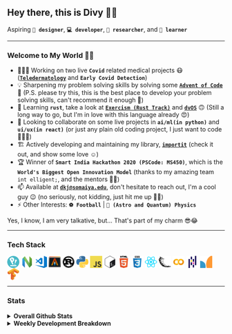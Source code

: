 ## Hey there, this is Divy 👋🏻

Aspiring **`🎨 designer`**, **`💻 developer`**, **`🔭 researcher`**, and **`🧠 learner`**

---

### Welcome to My World 🙌🏻

- 👨🏻‍💻 Working on two live **`Covid`** related medical projects 😷 (**[`Teledermatology`](https://github.com/vinayakm4261/Teledermatology)** and **`Early Covid Detection`**)
- 💡 Sharpening my problem solving skills by solving some **[`Advent of Code`](https://github.com/divykj/AdventOfCode)** 🎄 (P.S. please try this, this is the best place to develop your problem solving skills, can't recommend it enough 🙈)
- 🌱 Learning **`rust`**, take a look at **[`Exercism (Rust Track)`](https://github.com/divykj/ExercismRust)** and **[`dvOS`](https://github.com/divykj/dvOS)** 🙃 (Still a long way to go, but I'm in love with this language already 😍)
- 👯 Looking to collaborate on some live projects in **`ai/ml(in python)`** and **`ui/ux(in react)`** (or just any plain old coding project, I just want to code 🤷🏻‍♀️)
- 🏗 Actively developing and maintaining my library, **[`importit`](https://github.com/divykj/importit)** (check it out, and show some love ☺)
- 🏆 Winner of **`Smart India Hackathon 2020 (PSCode: MS450)`**, which is the **`World's Biggest Open Innovation Model`** (thanks to my amazing team `int elligent;`, and the mentors 🙌🏻)
- 📫 Available at **[`dkj@somaiya.edu`](mailto:dkj@somaiya.edu)**, don't hesitate to reach out, I'm a cool guy 😉 (no seriously, not kidding, just hit me up 🤙🏻)
- ⚡ Other Interests: **`⚽ Football`** | **`🔭 (Astro and Quantum) Physics`**

Yes, I know, I am very talkative, but... That's part of my charm 😎😂

---

### Tech Stack

<a href="https://pop.system76.com/" title="Pop OS"><img align="center" alt="Pop OS" width="28" height="28" src="https://github.com/divykj/divykj/raw/master/icons/popos.png" /></a>
<a href="https://neovim.io/" title="Neovim"><img align="center" alt="Neovim" width="28" height="28" src="https://github.com/divykj/divykj/raw/master/icons/neovim.png" /></a>
<a href="https://code.visualstudio.com/" title="Visual Studio Code"><img align="center" alt="Visual Studio Code" width="28" height="28" src="https://github.com/divykj/divykj/raw/master/icons/vscode.svg" /></a>
<a href="https://github.com/alacritty/alacritty" title="Alacritty"><img align="center" alt="Alacritty" width="28" height="28" src="https://github.com/divykj/divykj/raw/master/icons/alacritty.png" /></a>
<a href="https://www.rust-lang.org/" title="Rust"><img align="center" alt="Rust" width="28" height="28" src="https://github.com/divykj/divykj/raw/master/icons/rust.svg" /></a>
<a href="https://www.python.org/" title="Python"><img align="center" alt="Python" width="28" height="28" src="https://github.com/divykj/divykj/raw/master/icons/python.svg" /></a>
<a href="https://developer.mozilla.org/en-US/docs/Web/JavaScript" title="JavaScript"><img align="center" alt="JavaScript" width="28" height="28" src="https://github.com/divykj/divykj/raw/master/icons/javascript.png" /></a>
<a href="https://www.gnu.org/software/bash/" title="Bash"><img align="center" alt="Bash" width="28" height="28" src="https://github.com/divykj/divykj/raw/master/icons/bash.svg" /></a>
<a href="https://developer.mozilla.org/en-US/docs/Web/HTML" title="HTML"><img align="center" alt="HTML" width="28" height="28" src="https://github.com/divykj/divykj/raw/master/icons/html.png" /></a>
<a href="https://developer.mozilla.org/en-US/docs/Web/CSS" title="CSS"><img align="center" alt="CSS" width="28" height="28" src="https://github.com/divykj/divykj/raw/master/icons/css.png" /></a>
<a href="https://reactjs.org/" title="React"><img align="center" alt="React" width="28" height="28" src="https://github.com/divykj/divykj/raw/master/icons/reactjs.svg" /></a>
<a href="https://flask.palletsprojects.com/en/1.1.x/" title="Flask"><img align="center" alt="Flask" width="28" height="28" src="https://github.com/divykj/divykj/raw/master/icons/flask.svg" /></a>
<a href="https://colab.research.google.com/" title="Google Colab"><img align="center" alt="Google Colab" width="28" height="28" src="https://github.com/divykj/divykj/raw/master/icons/colab.png" /></a>
<a href="https://pandas.pydata.org/" title="Pandas"><img align="center" alt="Pandas" width="28" height="28" src="https://github.com/divykj/divykj/raw/master/icons/pandas.png" /></a>
<a href="https://scikit-learn.org/stable/" title="SciKit-Learn"><img align="center" alt="SciKit-Learn" width="28" height="28" src="https://github.com/divykj/divykj/raw/master/icons/scikit-learn.png" /></a>
<a href="https://www.tensorflow.org/" title="Tensorflow"><img align="center" alt="Tensorflow" width="28" height="28" src="https://github.com/divykj/divykj/raw/master/icons/tensorflow.svg" /></a>

---

### Stats


<details>
  <summary><b>Overall Github Stats</b></summary>
  <a href="https://github.com/divykj/"><img align="center" title="Divy's Github Stats" alt="Divy's Github Stats" src="https://github-readme-stats.vercel.app/api?username=divykj&count_private=true&hide=issues,stars&show_icons=true" /></a>
  <a href="https://github.com/divykj/"><img align="center" title="Top Languages" alt="Top Languages" src="https://github-readme-stats.vercel.app/api/top-langs/?username=divykj&hide=jupyter%20notebook&layout=compact" /></a>
</details>

<details>
  <summary><b>Weekly Development Breakdown</b></summary>

<!--START_SECTION:waka-->
```text
JavaScript   7 hrs 28 mins   ████████▓░░░░░░░░░░░░░░░░   35.25 % 
Rust         2 hrs 35 mins   ███░░░░░░░░░░░░░░░░░░░░░░   12.21 % 
Other        1 hr 52 mins    ██▒░░░░░░░░░░░░░░░░░░░░░░   08.86 % 
Bash         1 hr 37 mins    ██░░░░░░░░░░░░░░░░░░░░░░░   07.65 % 
JSON         1 hr 36 mins    ██░░░░░░░░░░░░░░░░░░░░░░░   07.59 % 
```
<!--END_SECTION:waka-->
</details>
